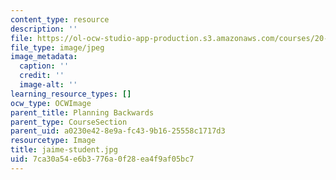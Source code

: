 ```yaml
---
content_type: resource
description: ''
file: https://ol-ocw-studio-app-production.s3.amazonaws.com/courses/20-219-becoming-the-next-bill-nye-writing-and-hosting-the-educational-show-january-iap-2015/7ca30a54e6b3776a0f28ea4f9af05bc7_jaime-student.jpg
file_type: image/jpeg
image_metadata:
  caption: ''
  credit: ''
  image-alt: ''
learning_resource_types: []
ocw_type: OCWImage
parent_title: Planning Backwards
parent_type: CourseSection
parent_uid: a0230e42-8e9a-fc43-9b16-25558c1717d3
resourcetype: Image
title: jaime-student.jpg
uid: 7ca30a54-e6b3-776a-0f28-ea4f9af05bc7
---
```

